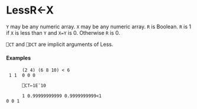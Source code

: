 




<h1 class="heading"><span class="name">Less</span><span class="command">R←X<Y</span></h1>

`Y` may be any numeric array.  `X` may be any numeric array.  `R` is Boolean.  `R` is 1 if `X` is less than `Y` and `X=Y` is 0.  Otherwise `R` is 0.


`⎕CT` and `⎕DCT` are  implicit arguments of Less.

#### Examples
```apl
      (2 4) (6 8 10) < 6
 1 1  0 0 0
 
      ⎕CT←1E¯10
 
      1 0.99999999999 0.9999999999<1
0 0 1
```




